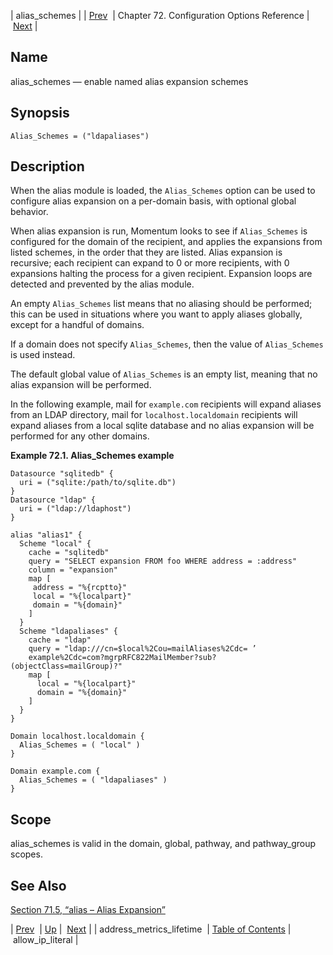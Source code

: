 | alias_schemes |
| [Prev](conf.ref.address_metrics_lifetime)  | Chapter 72. Configuration Options Reference |  [Next](conf.ref.allow_ip_literal) |

<a name="conf.ref.alias_schemes"></a>
## Name

alias_schemes — enable named alias expansion schemes

## Synopsis

`Alias_Schemes = ("ldapaliases")`

<a name="idp23470544"></a>
## Description

When the alias module is loaded, the `Alias_Schemes` option can be used to configure alias expansion on a per-domain basis, with optional global behavior.

When alias expansion is run, Momentum looks to see if `Alias_Schemes` is configured for the domain of the recipient, and applies the expansions from listed schemes, in the order that they are listed. Alias expansion is recursive; each recipient can expand to 0 or more recipients, with 0 expansions halting the process for a given recipient. Expansion loops are detected and prevented by the alias module.

An empty `Alias_Schemes` list means that no aliasing should be performed; this can be used in situations where you want to apply aliases globally, except for a handful of domains.

If a domain does not specify `Alias_Schemes`, then the value of `Alias_Schemes` is used instead.

The default global value of `Alias_Schemes` is an empty list, meaning that no alias expansion will be performed.

In the following example, mail for `example.com` recipients will expand aliases from an LDAP directory, mail for `localhost.localdomain` recipients will expand aliases from a local sqlite database and no alias expansion will be performed for any other domains.

<a name="example.alias_schemes.3"></a>

**Example 72.1. Alias_Schemes example**

```
Datasource "sqlitedb" {
  uri = ("sqlite:/path/to/sqlite.db")
}
Datasource "ldap" {
  uri = ("ldap://ldaphost")
}

alias "alias1" {
  Scheme "local" {
    cache = "sqlitedb"
    query = "SELECT expansion FROM foo WHERE address = :address"
    column = "expansion"
    map [
     address = "%{rcptto}"
     local = "%{localpart}"
     domain = "%{domain}"
    ]
  }
  Scheme "ldapaliases" {
    cache = "ldap"
    query = "ldap:///cn=$local%2Cou=mailAliases%2Cdc= ’
    example%2Cdc=com?mgrpRFC822MailMember?sub?(objectClass=mailGroup)?"
    map [
      local = "%{localpart}"
      domain = "%{domain}"
    ]
  }
}

Domain localhost.localdomain {
  Alias_Schemes = ( "local" )
}

Domain example.com {
  Alias_Schemes = ( "ldapaliases" )
}
```

<a name="idp23482208"></a>
## Scope

alias_schemes is valid in the domain, global, pathway, and pathway_group scopes.

<a name="idp23484080"></a>
## See Also

[Section 71.5, “alias – Alias Expansion”](modules.alias "71.5. alias – Alias Expansion")

| [Prev](conf.ref.address_metrics_lifetime)  | [Up](config.options.ref) |  [Next](conf.ref.allow_ip_literal) |
| address_metrics_lifetime  | [Table of Contents](index) |  allow_ip_literal |

